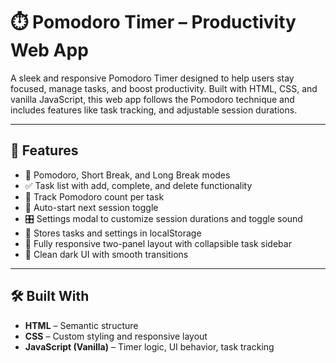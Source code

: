 # ⏱️ Pomodoro Timer – Productivity Web App

A sleek and responsive Pomodoro Timer designed to help users stay focused, manage tasks, and boost productivity. Built with HTML, CSS, and vanilla JavaScript, this web app follows the Pomodoro technique and includes features like task tracking, and adjustable session durations.

---

## 📌 Features

- 🔁 Pomodoro, Short Break, and Long Break modes
- ✅ Task list with add, complete, and delete functionality
- 🧠 Track Pomodoro count per task
- 🧭 Auto-start next session toggle
- 🎛️ Settings modal to customize session durations and toggle sound
- 💾 Stores tasks and settings in localStorage
- 📱 Fully responsive two-panel layout with collapsible task sidebar
- 🎨 Clean dark UI with smooth transitions

---

## 🛠️ Built With

- **HTML** – Semantic structure
- **CSS** – Custom styling and responsive layout
- **JavaScript (Vanilla)** – Timer logic, UI behavior, task tracking
